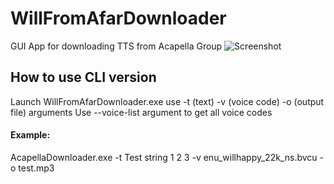 # WillFromAfarDownloader
GUI App for downloading TTS from Acapella Group
![Screenshot](https://yiff.nullcoreproject.net/i/45006d99.png)
## How to use CLI version
Launch WillFromAfarDownloader.exe use -t (text) -v (voice code) -o (output file) arguments
Use --voice-list argument to get all voice codes
#### Example: 
AcapellaDownloader.exe -t Test string 1 2 3 -v enu_willhappy_22k_ns.bvcu -o test.mp3
